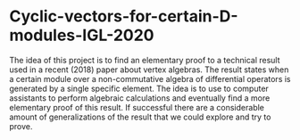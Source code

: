 # Cyclic-vectors-for-certain-D-modules-IGL-2020
The idea of this project is to find an elementary proof to a technical result used in a recent (2018) paper about vertex algebras. The result states when a certain module over a non-commutative algebra of differential operators is generated by a single specific element. The idea is to use to computer assistants to perform algebraic calculations and eventually find a more elementary proof of this result. If successful there are a considerable amount of generalizations of the result that we could explore and try to prove.
